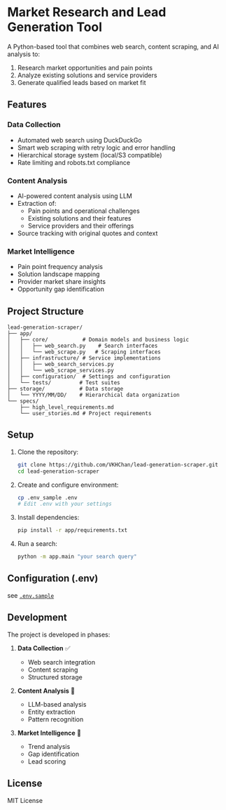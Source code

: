 # Market Research and Lead Generation Tool

A Python-based tool that combines web search, content scraping, and AI analysis to:

1. Research market opportunities and pain points
2. Analyze existing solutions and service providers
3. Generate qualified leads based on market fit

## Features

### Data Collection

- Automated web search using DuckDuckGo
- Smart web scraping with retry logic and error handling
- Hierarchical storage system (local/S3 compatible)
- Rate limiting and robots.txt compliance

### Content Analysis

- AI-powered content analysis using LLM
- Extraction of:
  - Pain points and operational challenges
  - Existing solutions and their features
  - Service providers and their offerings
- Source tracking with original quotes and context

### Market Intelligence

- Pain point frequency analysis
- Solution landscape mapping
- Provider market share insights
- Opportunity gap identification

## Project Structure

```
lead-generation-scraper/
├── app/
│   ├── core/           # Domain models and business logic
│   │   ├── web_search.py    # Search interfaces
│   │   └── web_scrape.py   # Scraping interfaces
│   ├── infrastructure/ # Service implementations
│   │   ├── web_search_services.py
│   │   └── web_scrape_services.py
│   ├── configuration/  # Settings and configuration
│   └── tests/         # Test suites
├── storage/           # Data storage
│   └── YYYY/MM/DD/    # Hierarchical data organization
└── specs/
    ├── high_level_requirements.md
    └── user_stories.md # Project requirements
```

## Setup

1. Clone the repository:

   ```bash
   git clone https://github.com/VKHChan/lead-generation-scraper.git
   cd lead-generation-scraper
   ```

2. Create and configure environment:

   ```bash
   cp .env_sample .env
   # Edit .env with your settings
   ```

3. Install dependencies:

   ```bash
   pip install -r app/requirements.txt
   ```

4. Run a search:
   ```bash
   python -m app.main "your search query"
   ```

## Configuration (.env)

see [`.env.sample`](.env.sample)

## Development

The project is developed in phases:

1. **Data Collection** ✅

   - Web search integration
   - Content scraping
   - Structured storage

2. **Content Analysis** 🚧

   - LLM-based analysis
   - Entity extraction
   - Pattern recognition

3. **Market Intelligence** 📅
   - Trend analysis
   - Gap identification
   - Lead scoring

## License

MIT License
